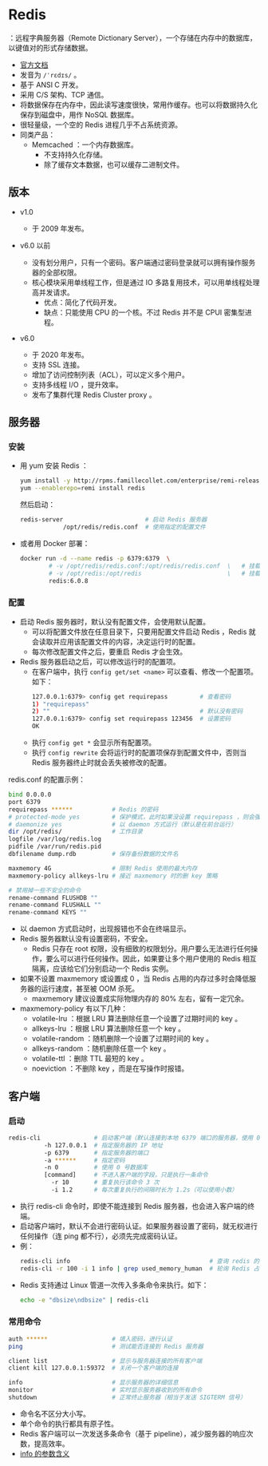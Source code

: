 # Redis

：远程字典服务器（Remote Dictionary Server），一个存储在内存中的数据库，以键值对的形式存储数据。
- [官方文档](https://redis.io/documentation)
- 发音为 `/ˈrɛdɪs/` 。
- 基于 ANSI C 开发。
- 采用 C/S 架构、TCP 通信。
- 将数据保存在内存中，因此读写速度很快，常用作缓存。也可以将数据持久化保存到磁盘中，用作 NoSQL 数据库。
- 很轻量级，一个空的 Redis 进程几乎不占系统资源。
- 同类产品：
  - Memcached ：一个内存数据库。
    - 不支持持久化存储。
    - 除了缓存文本数据，也可以缓存二进制文件。

## 版本

- v1.0
  - 于 2009 年发布。

- v6.0 以前
  - 没有划分用户，只有一个密码。客户端通过密码登录就可以拥有操作服务器的全部权限。
  - 核心模块采用单线程工作，但是通过 IO 多路复用技术，可以用单线程处理高并发请求。
    - 优点：简化了代码开发。
    - 缺点：只能使用 CPU 的一个核。不过 Redis 并不是 CPUI 密集型进程。

- v6.0
  - 于 2020 年发布。
  - 支持 SSL 连接。
  - 增加了访问控制列表（ACL），可以定义多个用户。
  - 支持多线程 I/O ，提升效率。
  - 发布了集群代理 Redis Cluster proxy 。

## 服务器

### 安装

- 用 yum 安装 Redis ：
  ```sh
  yum install -y http://rpms.famillecollet.com/enterprise/remi-release-7.rpm
  yum --enablerepo=remi install redis
  ```
  然后启动：
  ```sh
  redis-server                       # 启动 Redis 服务器
              /opt/redis/redis.conf  # 使用指定的配置文件
  ```

- 或者用 Docker 部署：
  ```sh
  docker run -d --name redis -p 6379:6379  \
          # -v /opt/redis/redis.conf:/opt/redis/redis.conf  \   # 挂载配置文件
          # -v /opt/redis:/opt/redis                        \   # 挂载数据目录
          redis:6.0.8
  ```

### 配置

- 启动 Redis 服务器时，默认没有配置文件，会使用默认配置。
  - 可以将配置文件放在任意目录下，只要用配置文件启动 Redis ，Redis 就会读取并应用该配置文件的内容，决定运行时的配置。
  - 每次修改配置文件之后，要重启 Redis 才会生效。
- Redis 服务器启动之后，可以修改运行时的配置项。
  - 在客户端中，执行 `config get/set <name>` 可以查看、修改一个配置项。如下：
      ```sh
      127.0.0.1:6379> config get requirepass         # 查看密码
      1) "requirepass"
      2) ""                                          # 默认没有密码
      127.0.0.1:6379> config set requirepass 123456  # 设置密码
      OK
      ```
  - 执行 `config get *` 会显示所有配置项。
  - 执行 `config rewrite` 会将运行时的配置项保存到配置文件中，否则当 Redis 服务器终止时就会丢失被修改的配置。

redis.conf 的配置示例：
```sh
bind 0.0.0.0
port 6379
requirepass ******           # Redis 的密码
# protected-mode yes         # 保护模式，此时如果没设置 requirepass ，则会强制设置 bind 127.0.0.1
# daemonize yes              # 以 daemon 方式运行（默认是在前台运行）
dir /opt/redis/              # 工作目录
logfile /var/log/redis.log
pidfile /var/run/redis.pid
dbfilename dump.rdb          # 保存备份数据的文件名

maxmemory 4G                 # 限制 Redis 使用的最大内存
maxmemory-policy allkeys-lru # 接近 maxmemory 时的删 key 策略

# 禁用掉一些不安全的命令
rename-command FLUSHDB ""
rename-command FLUSHALL ""
rename-command KEYS ""
```
- 以 daemon 方式启动时，出现报错也不会在终端显示。
- Redis 服务器默认没有设置密码，不安全。
  - Redis 只存在 root 权限，没有细致的权限划分。用户要么无法进行任何操作，要么可以进行任何操作。因此，如果要让多个用户使用的 Redis 相互隔离，应该给它们分别启动一个 Redis 实例。
- 如果不设置 maxmemory 或设置成 0 ，当 Redis 占用的内存过多时会降低服务器的运行速度，甚至被 OOM 杀死。
  - maxmemory 建议设置成实际物理内存的 80% 左右，留有一定冗余。
- maxmemory-policy 有以下几种：
  - volatile-lru ：根据 LRU 算法删除任意一个设置了过期时间的 key 。
  - allkeys-lru ：根据 LRU 算法删除任意一个 key 。
  - volatile-random ：随机删除一个设置了过期时间的 key 。
  - allkeys-random ：随机删除任意一个 key 。
  - volatile-ttl ：删除 TTL 最短的 key 。
  - noeviction ：不删除 key ，而是在写操作时报错。

## 客户端

### 启动

```sh
redis-cli               # 启动客户端（默认连接到本地 6379 端口的服务器，使用 0 号数据库）
          -h 127.0.0.1  # 指定服务器的 IP 地址
          -p 6379       # 指定服务器的端口
          -a ******     # 指定密码
          -n 0          # 使用 0 号数据库
          [command]     # 不进入客户端的字段，只是执行一条命令
            -r 10       # 重复执行该命令 3 次
            -i 1.2      # 每次重复执行的间隔时长为 1.2s（可以使用小数）
```
- 执行 redis-cli 命令时，即使不能连接到 Redis 服务器，也会进入客户端的终端。
- 启动客户端时，默认不会进行密码认证。如果服务器设置了密码，就无权进行任何操作（连 ping 都不行），必须先完成密码认证。
- 例：
    ```sh
    redis-cli info                                       # 查询 redis 的信息
    redis-cli -r 100 -i 1 info | grep used_memory_human  # 轮询 Redis 占用的内存
    ```
- Redis 支持通过 Linux 管道一次传入多条命令来执行。如下：
    ```sh
    echo -e "dbsize\ndbsize" | redis-cli
    ```

### 常用命令

```sh
auth ******                  # 填入密码，进行认证
ping                         # 测试能否连接到 Redis 服务器

client list                  # 显示与服务器连接的所有客户端
client kill 127.0.0.1:59372  # 关闭一个客户端的连接

info                         # 显示服务器的详细信息
monitor                      # 实时显示服务器收到的所有命令
shutdown                     # 正常终止服务器（相当于发送 SIGTERM 信号）
```
- 命令名不区分大小写。
- 单个命令的执行都具有原子性。
- Redis 客户端可以一次发送多条命令（基于 pipeline），减少服务器的响应次数，提高效率。
- [info 的参数含义](https://redis.io/commands/info)

